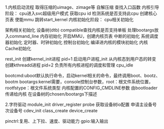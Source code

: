 1.内核启动流程
取得压缩的uimage、zimage等
自解压缩
查找入口函数
内核引导阶段：
cpu进入svc超级用户模式
获取cpu id
检测系统是否支持此cpu
创建核心页表
使能mmu
跳转start_kernel
内核初始化阶段：
cpu相关初始化

架构相关初始化
	设备树(dtb) compatible查找内核是否支持单板
	处理bootargs放入command_line
	内存初始化
	开启MMU，创建内核页表
中断的初始化
系统调度器初始化
定时器、时钟初始化
控制台初始化
编译进内核的模块初始化
内核Cache初始化

rest_init
	创建kernel_init进程 pid=1
		启动用户进程_init 从内核态到用户态的转变
	创建kthreadd进程 pid=2 负责所有内核进程的调度和管理
cpu_idle

bootcmd:uboot默认执行命令，启动kernel相关的命令，最终调用boot、bootz、bootm
bootargs:kernel需要，console控制台参数，root：根文件系统位置，rootfstype：根文件系统类型
内核配置的CONFIG_CMDLINE参数
由bootloader传递给内核
在设备树的chosen/bootargs下描述

2.字符驱动
module_init
driver_register
probe
获取设备树io配置
申请主设备号次设备号
cdev_init
class_create
device_create

pinctrl:复用、上下拉、速度、驱动能力
gpio:输入输出
